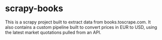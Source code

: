 # scrapy-books
This is a scrapy project built to extract data from books.toscrape.com. It also contains a custom pipeline built to convert prices in EUR to USD, using the latest market quotations pulled from an API.
